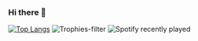 ### Hi there 👋

<!--
**hugdesousa/hugdesousa** is a ✨ _special_ ✨ repository because its `README.md` (this file) appears on your GitHub profile.

Here are some ideas to get you started:

- 🔭 I’m currently working on ...
- 🌱 I’m currently learning ...
- 👯 I’m looking to collaborate on ...
- 🤔 I’m looking for help with ...
- 💬 Ask me about ...
- 📫 How to reach me: ...
- 😄 Pronouns: ...
- ⚡ Fun fact: ...
-->

<!--[![Hugo's GitHub stats](https://github-readme-stats.vercel.app/api?username=hugdesousa)](https://github.com/hugdesousa/github-readme-stats&theme=gruvbox)-->
[![Top Langs](https://github-readme-stats.vercel.app/api/top-langs/?username=hugdesousa)](https://github.com/hugdesousa/github-readme-stats&theme=gruvbox)
![Trophies-filter](https://github-profile-trophy.vercel.app/?username=hugdesousa&rank=-UNKNOWN&row=1&column=3&theme=gruvbox&margin-w=15)
![Spotify recently played](https://spotify-recently-played-readme.vercel.app/api?user=rb1c5x1dhrhxvatbn5000xjwm&count=3)

